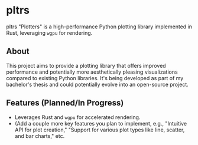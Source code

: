 # pltrs

pltrs "Plotters" is a high-performance Python plotting library implemented in Rust, leveraging `wgpu` for rendering.

## About

This project aims to provide a plotting library that offers improved performance and potentially more aesthetically pleasing visualizations compared to existing Python libraries. It's being developed as part of my bachelor's thesis and could potentially evolve into an open-source project.

## Features (Planned/In Progress)

*   Leverages Rust and `wgpu` for accelerated rendering.
*   (Add a couple more key features you plan to implement, e.g., "Intuitive API for plot creation," "Support for various plot types like line, scatter, and bar charts," etc.